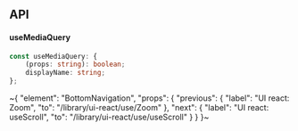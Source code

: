 

## API

#### useMediaQuery

```ts
const useMediaQuery: {
    (props: string): boolean;
    displayName: string;
};
```


~{
  "element": "BottomNavigation",
  "props": {
    "previous": {
      "label": "UI react: Zoom",
      "to": "/library/ui-react/use/Zoom"
    },
    "next": {
      "label": "UI react: useScroll",
      "to": "/library/ui-react/use/useScroll"
    }
  }
}~
